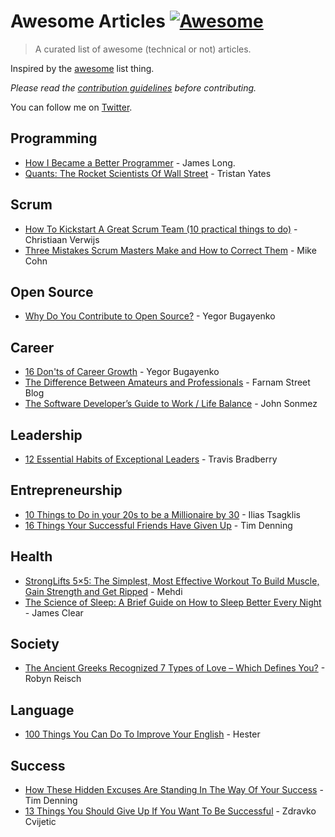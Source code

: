 # Awesome Articles [![Awesome](https://cdn.rawgit.com/sindresorhus/awesome/d7305f38d29fed78fa85652e3a63e154dd8e8829/media/badge.svg)](https://github.com/sindresorhus/awesome)

> A curated list of awesome (technical or not) articles.

Inspired by the [awesome](https://github.com/sindresorhus/awesome) list thing.

*Please read the [contribution guidelines](contributing.md) before contributing.*

You can follow me on [Twitter](https://twitter.com/ThodorisBais).


## Programming
* [How I Became a Better Programmer](http://jlongster.com/How-I-Became-Better-Programmer) - James Long.
* [Quants: The Rocket Scientists Of Wall Street](http://www.investopedia.com/articles/financialcareers/08/quants-quantitative-analyst.asp) - Tristan Yates

## Scrum
* [How To Kickstart A Great Scrum Team (10 practical things to do)](https://www.linkedin.com/pulse/how-kickstart-great-scrum-team-10-practical-things-do-verwijs?lipi=urn%3Ali%3Apage%3Ad_flagship3_feed%3BtvoU%2Ft9bQPagK2kmoU4CEQ%3D%3D&licu=urn%3Ali%3Acontrol%3Ad_flagship3_feed-object) - Christiaan Verwijs
* [Three Mistakes Scrum Masters Make and How to Correct Them](https://www.mountaingoatsoftware.com/blog/three-mistakes-scrum-masters-make-and-how-to-correct-them) - Mike Cohn

## Open Source
* [Why Do You Contribute to Open Source?](http://www.yegor256.com/2017/05/30/why-contribute-to-open-source.html?utm_content=buffer9e097&utm_medium=social&utm_source=linkedin.com&utm_campaign=buffer) - Yegor Bugayenko

## Career
* [16 Don'ts of Career Growth](http://www.yegor256.com/2017/01/24/career-advice.html?utm_content=buffer4719b&utm_medium=social&utm_source=twitter.com&utm_campaign=buffer) - Yegor Bugayenko
* [The Difference Between Amateurs and Professionals](https://www.farnamstreetblog.com/2017/08/amateurs-professionals/) - Farnam Street Blog
* [The Software Developer’s Guide to Work / Life Balance](https://simpleprogrammer.com/2017/03/20/work-life-balance/) - John Sonmez

## Leadership
* [12 Essential Habits of Exceptional Leaders](http://www.huffingtonpost.com/entry/12-essential-habits-of-exceptional-leaders_us_59667c52e4b0524d8fa7fa7b) - Travis Bradberry

## Entrepreneurship
* [10 Things to Do in your 20s to be a Millionaire by 30](http://www.wealthtriumph.com/10-things-20s-millionaire-30/?utm_content=buffer33c6b&utm_medium=social&utm_source=linkedin.com&utm_campaign=buffer) - Ilias Tsagklis
* [16 Things Your Successful Friends Have Given Up](https://www.linkedin.com/pulse/16-things-your-successful-friends-have-given-up-tim-denning?trk=v-feed&lipi=urn%3Ali%3Apage%3Ad_flagship3_feed%3Bg9W%2FygbgIwQOFwOmPFXviA%3D%3D) - Tim Denning

## Health
* [StrongLifts 5×5: The Simplest, Most Effective Workout To Build Muscle, Gain Strength and Get Ripped](https://stronglifts.com/5x5/) - Mehdi
* [The Science of Sleep: A Brief Guide on How to Sleep Better Every Night](https://jamesclear.com/sleep) - James Clear

## Society
* [The Ancient Greeks Recognized 7 Types of Love – Which Defines You?](http://unisoultheory.com/index.php/2017/02/02/ancient-greeks-types-of-love/) - Robyn Reisch

## Language
* [100 Things You Can Do To Improve Your English](http://www.langports.com/100-things-you-can-do-to-improve-your-english/) - Hester

## Success
* [How These Hidden Excuses Are Standing In The Way Of Your Success](https://www.linkedin.com/pulse/how-hidden-excuses-standing-way-your-success-tim-denning?trk=v-feed&lipi=urn%3Ali%3Apage%3Ad_flagship3_feed%3BZuU2zASrl3%2Bu2iSGXlfTTw%3D%3D) - Tim Denning
* [13 Things You Should Give Up If You Want To Be Successful](https://medium.com/personal-growth/13-things-you-need-to-give-up-if-you-want-to-be-successful-44b5b9b06a26) - Zdravko Cvijetic


